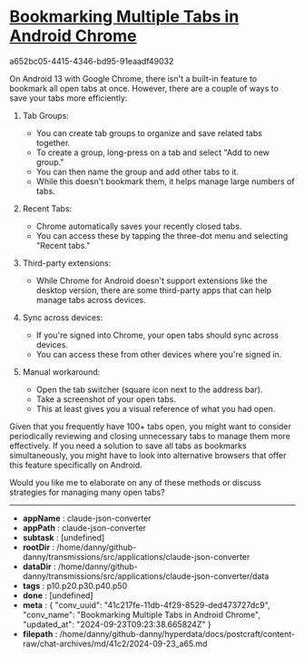 # [Bookmarking Multiple Tabs in Android Chrome](https://claude.ai/chat/41c217fe-11db-4f29-8529-ded473727dc9)

a652bc05-4415-4346-bd95-91eaadf49032

 On Android 13 with Google Chrome, there isn't a built-in feature to bookmark all open tabs at once. However, there are a couple of ways to save your tabs more efficiently:

1. Tab Groups:
   - You can create tab groups to organize and save related tabs together.
   - To create a group, long-press on a tab and select "Add to new group."
   - You can then name the group and add other tabs to it.
   - While this doesn't bookmark them, it helps manage large numbers of tabs.

2. Recent Tabs:
   - Chrome automatically saves your recently closed tabs.
   - You can access these by tapping the three-dot menu and selecting "Recent tabs."

3. Third-party extensions:
   - While Chrome for Android doesn't support extensions like the desktop version, there are some third-party apps that can help manage tabs across devices.

4. Sync across devices:
   - If you're signed into Chrome, your open tabs should sync across devices.
   - You can access these from other devices where you're signed in.

5. Manual workaround:
   - Open the tab switcher (square icon next to the address bar).
   - Take a screenshot of your open tabs.
   - This at least gives you a visual reference of what you had open.

Given that you frequently have 100+ tabs open, you might want to consider periodically reviewing and closing unnecessary tabs to manage them more effectively. If you need a solution to save all tabs as bookmarks simultaneously, you might have to look into alternative browsers that offer this feature specifically on Android.

Would you like me to elaborate on any of these methods or discuss strategies for managing many open tabs?

---

* **appName** : claude-json-converter
* **appPath** : claude-json-converter
* **subtask** : [undefined]
* **rootDir** : /home/danny/github-danny/transmissions/src/applications/claude-json-converter
* **dataDir** : /home/danny/github-danny/transmissions/src/applications/claude-json-converter/data
* **tags** : p10.p20.p30.p40.p50
* **done** : [undefined]
* **meta** : {
  "conv_uuid": "41c217fe-11db-4f29-8529-ded473727dc9",
  "conv_name": "Bookmarking Multiple Tabs in Android Chrome",
  "updated_at": "2024-09-23T09:23:38.665824Z"
}
* **filepath** : /home/danny/github-danny/hyperdata/docs/postcraft/content-raw/chat-archives/md/41c2/2024-09-23_a65.md
